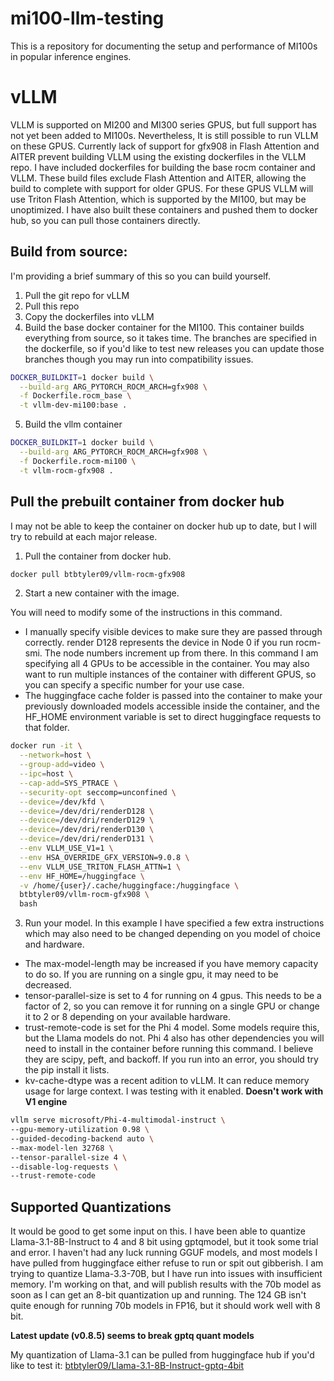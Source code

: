 # mi100-llm-testing
This is a repository for documenting the setup and performance of MI100s in popular inference engines.

# vLLM
VLLM is supported on MI200 and MI300 series GPUS, but full support has not yet been added to MI100s.
Nevertheless, It is still possible to run VLLM on these GPUS. Currently lack of support for gfx908 in Flash Attention and AITER prevent building VLLM using the existing dockerfiles in the VLLM repo. I have included dockerfiles for building the base rocm container and VLLM. These build files exclude Flash Attention and AITER, allowing the build to complete with support for older GPUS. For these GPUS VLLM will use Triton Flash Attention, which is supported by the MI100, but may be unoptimized. I have also built these containers and pushed them to docker hub, so you can pull those containers directly.

## Build from source:
I'm providing a brief summary of this so you can build yourself. 

1. Pull the git repo for vLLM
2. Pull this repo
3. Copy the dockerfiles into vLLM
4. Build the base docker container for the MI100.
This container builds everything from source, so it takes time. The branches are specified in the dockerfile, so if you'd like to test new releases you can update those branches though you may run into compatibility issues.
```bash
DOCKER_BUILDKIT=1 docker build \
  --build-arg ARG_PYTORCH_ROCM_ARCH=gfx908 \
  -f Dockerfile.rocm_base \
  -t vllm-dev-mi100:base .
```
5. Build the vllm container
```bash
DOCKER_BUILDKIT=1 docker build \
  --build-arg ARG_PYTORCH_ROCM_ARCH=gfx908 \
  -f Dockerfile.rocm-mi100 \
  -t vllm-rocm-gfx908 .
```


## Pull the prebuilt container from docker hub
I may not be able to keep the container on docker hub up to date, but I will try to rebuild at each major release.

1. Pull the container from docker hub.
```bash
docker pull btbtyler09/vllm-rocm-gfx908
```
2. Start a new container with the image.

You will need to modify some of the instructions in this command. 
* I manually specify visible devices to make sure they are passed through correctly. render D128 represents the device in Node 0 if you run rocm-smi. The node numbers increment up from there. In this command I am specifying all 4 GPUs to be accessible in the container. You may also want to run multiple instances of the container with different GPUS, so 
you can specify a specific number for your use case.
* The huggingface cache folder is passed into the container to make your previously downloaded models accessible inside the container, and the HF_HOME environment variable is set to direct huggingface requests to that folder.

```bash
docker run -it \
  --network=host \
  --group-add=video \
  --ipc=host \
  --cap-add=SYS_PTRACE \
  --security-opt seccomp=unconfined \
  --device=/dev/kfd \
  --device=/dev/dri/renderD128 \
  --device=/dev/dri/renderD129 \
  --device=/dev/dri/renderD130 \
  --device=/dev/dri/renderD131 \
  --env VLLM_USE_V1=1 \
  --env HSA_OVERRIDE_GFX_VERSION=9.0.8 \
  --env VLLM_USE_TRITON_FLASH_ATTN=1 \
  --env HF_HOME=/huggingface \
  -v /home/{user}/.cache/huggingface:/huggingface \
  btbtyler09/vllm-rocm-gfx908 \
  bash
```
3. Run your model.
In this example I have specified a few extra instructions which may also need to be changed depending on you model of choice and hardware.
* The max-model-length may be increased if you have memory capacity to do so. If you are running on a single gpu, it may need to be decreased.
* tensor-parallel-size is set to 4 for running on 4 gpus. This needs to be a factor of 2, so you can remove it for running on a single GPU or change it to 2 or 8 depending on your available hardware.
* trust-remote-code is set for the Phi 4 model. Some models require this, but the Llama models do not. Phi 4 also has other dependencies you will need to install in the container before running this command. I believe they are scipy, peft, and backoff. If you run into an error, you should try the pip install it lists.
* kv-cache-dtype was a recent adition to vLLM. It can reduce memory usage for large context. I was testing with it enabled. **Doesn't work with V1 engine**
```bash
vllm serve microsoft/Phi-4-multimodal-instruct \
--gpu-memory-utilization 0.98 \
--guided-decoding-backend auto \
--max-model-len 32768 \
--tensor-parallel-size 4 \
--disable-log-requests \
--trust-remote-code 
```
## Supported Quantizations
It would be good to get some input on this. I have been able to quantize Llama-3.1-8B-Instruct to 4 and 8 bit using gptqmodel, but it took some trial and error. I haven't had any luck running GGUF models, and most models I have pulled from huggingface either refuse to run or spit out gibberish. I am trying to quantize Llama-3.3-70B, but I have run into issues with insufficient memory. I'm working on that, and will publish results with the 70b model as soon as I can get an 8-bit quantization up and running. The 124 GB isn't quite enough for running 70b models in FP16, but it should work well with 8 bit.

**Latest update (v0.8.5) seems to break gptq quant models**

My quantization of Llama-3.1 can be pulled from huggingface hub if you'd like to test it:
[btbtyler09/Llama-3.1-8B-Instruct-gptq-4bit](https://huggingface.co/btbtyler09/Llama-3.1-8B-Instruct-gptq-4bit)
